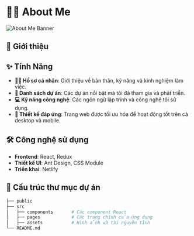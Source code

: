 # 👨‍💻 About Me

![About Me Banner](https://your-image-url.com/banner.png)

## 📖 Giới thiệu



## ✨ Tính Năng
- **👨‍💼 Hồ sơ cá nhân**: Giới thiệu về bản thân, kỹ năng và kinh nghiệm làm việc.
- **📂 Danh sách dự án**: Các dự án nổi bật mà tôi đã tham gia và phát triển.
- **💻 Kỹ năng công nghệ**: Các ngôn ngữ lập trình và công nghệ tôi sử dụng.
- **📱 Thiết kế đáp ứng**: Trang web được tối ưu hóa để hoạt động tốt trên cả desktop và mobile.

## 🛠️ Công nghệ sử dụng

- **Frontend**: React, Redux
- **Thiết kế UI**: Ant Design, CSS Module
- **Triển khai**: Netlify

## 📂 Cấu trúc thư mục dự án

```bash
├── public
├── src
│   ├── components       # Các component React
│   ├── pages            # Các trang chính của ứng dụng
│   ├── assets           # Hình ảnh và tài nguyên tĩnh
└── README.md
